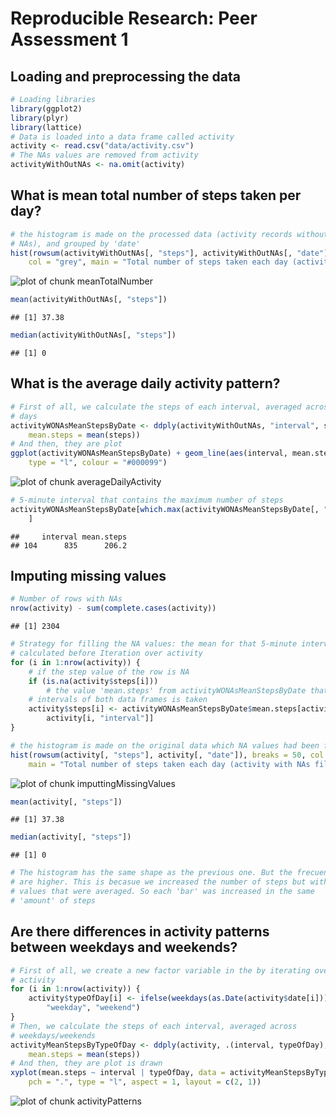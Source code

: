 # Reproducible Research: Peer Assessment 1

## Loading and preprocessing the data

```r
# Loading libraries
library(ggplot2)
library(plyr)
library(lattice)
# Data is loaded into a data frame called activity
activity <- read.csv("data/activity.csv")
# The NAs values are removed from activity
activityWithOutNAs <- na.omit(activity)
```


## What is mean total number of steps taken per day?

```r
# the histogram is made on the processed data (activity records without
# NAs), and grouped by 'date'
hist(rowsum(activityWithOutNAs[, "steps"], activityWithOutNAs[, "date"]), breaks = 50, 
    col = "grey", main = "Total number of steps taken each day (activity with out NAs")
```

![plot of chunk meanTotalNumber](figure/meanTotalNumber.png) 

```r
mean(activityWithOutNAs[, "steps"])
```

```
## [1] 37.38
```

```r
median(activityWithOutNAs[, "steps"])
```

```
## [1] 0
```


## What is the average daily activity pattern?

```r
# First of all, we calculate the steps of each interval, averaged across all
# days
activityWONAsMeanStepsByDate <- ddply(activityWithOutNAs, "interval", summarise, 
    mean.steps = mean(steps))
# And then, they are plot
ggplot(activityWONAsMeanStepsByDate) + geom_line(aes(interval, mean.steps), 
    type = "l", colour = "#000099")
```

![plot of chunk averageDailyActivity](figure/averageDailyActivity.png) 

```r
# 5-minute interval that contains the maximum number of steps
activityWONAsMeanStepsByDate[which.max(activityWONAsMeanStepsByDate[, "mean.steps"]), 
    ]
```

```
##     interval mean.steps
## 104      835      206.2
```



## Imputing missing values

```r
# Number of rows with NAs
nrow(activity) - sum(complete.cases(activity))
```

```
## [1] 2304
```

```r
# Strategy for filling the NA values: the mean for that 5-minute interval,
# calculated before Iteration over activity
for (i in 1:nrow(activity)) {
    # if the step value of the row is NA
    if (is.na(activity$steps[i])) 
        # the value 'mean.steps' from activityWONAsMeanStepsByDate that matches the
    # intervals of both data frames is taken
    activity$steps[i] <- activityWONAsMeanStepsByDate$mean.steps[activityWONAsMeanStepsByDate$interval == 
        activity[i, "interval"]]
}

# the histogram is made on the original data which NA values had been filled
hist(rowsum(activity[, "steps"], activity[, "date"]), breaks = 50, col = "grey", 
    main = "Total number of steps taken each day (activity with NAs filled")
```

![plot of chunk imputtingMissingValues](figure/imputtingMissingValues.png) 

```r
mean(activity[, "steps"])
```

```
## [1] 37.38
```

```r
median(activity[, "steps"])
```

```
## [1] 0
```

```r
# The histogram has the same shape as the previous one. But the frecuencies
# are higher. This is becasue we increased the number of steps but with
# values that were averaged. So each 'bar' was increased in the same
# 'amount' of steps
```


## Are there differences in activity patterns between weekdays and weekends?

```r
# First of all, we create a new factor variable in the by iterating over
# activity
for (i in 1:nrow(activity)) {
    activity$typeOfDay[i] <- ifelse(weekdays(as.Date(activity$date[i])) < "Saturday", 
        "weekday", "weekend")
}
# Then, we calculate the steps of each interval, averaged across
# weekdays/weekends
activityMeanStepsByTypeOfDay <- ddply(activity, .(interval, typeOfDay), summarise, 
    mean.steps = mean(steps))
# And then, they are plot is drawn
xyplot(mean.steps ~ interval | typeOfDay, data = activityMeanStepsByTypeOfDay, 
    pch = ".", type = "l", aspect = 1, layout = c(2, 1))
```

![plot of chunk activityPatterns](figure/activityPatterns.png) 

